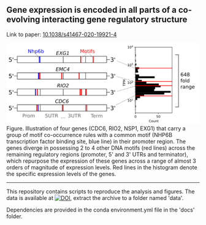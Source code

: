 ## Gene expression is encoded in all parts of a co-evolving interacting gene regulatory structure
Link to paper: [10.1038/s41467-020-19921-4](https://doi.org/10.1038/s41467-020-19921-4)

<img src=https://github.com/JanZrimec/DeepExpression/blob/master/docs/Fig4_draw1.png alt="drawing" width="600">
Figure. Illustration of four genes (CDC6, RIO2, NSP1, EXG1) that carry a group of motif co-occurrence rules with a common motif (NHP6B transcription factor binding site, blue line) in their promoter region. The genes diverge in possessing 2 to 4 other DNA motifs (red lines) across the remaining regulatory regions (promoter, 5' and 3' UTRs and terminator), which repurpose the expression of these genes across a range of almost 3 orders of magnitude of expression levels. Red lines in the histogram denote the specific expression levels of the genes.

---------------
This repository contains scripts to reproduce the analysis and figures. The data is available at [![DOI](https://zenodo.org/badge/DOI/10.5281/zenodo.3905252.svg)](https://doi.org/10.5281/zenodo.3905252), extract the archive to a folder named 'data'.

Dependencies are provided in the conda environment.yml file in the 'docs' folder.
